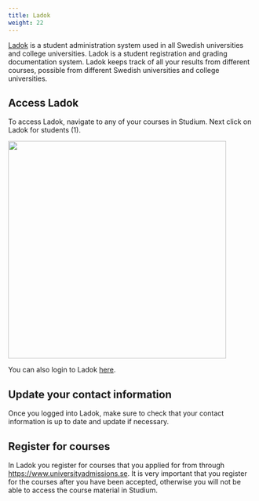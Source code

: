 ```yaml
---
title: Ladok
weight: 22
---
```


[Ladok][wikipedia-ladok] is a student administration system used in all Swedish universities and
college universities. Ladok is a student registration and grading documentation
system. Ladok keeps track of all your results from different courses, possible from
different Swedish universities and college universities. 

[wikipedia-ladok]: https://en.wikipedia.org/wiki/Ladok

## Access Ladok

To access Ladok, navigate to any of your courses in Studium. Next click on Ladok
for students (1). 

<img src="/images/studenttjanster/ladok/eng-studium-ladok.png" style="width:444px"/>

You can also login to Ladok [here][ladok-login].

[ladok-login]: https://www.student.ladok.se/student/app/studentwebb/

## Update your contact information

Once you logged into Ladok, make sure to check that your contact information is
up to date and update if necessary. 

## Register for courses

In Ladok you register for courses that you applied for from 
through https://www.universityadmissions.se. It is
very important that you register for the courses after you have been accepted,
otherwise you will not be able to access the course material in Studium. 
